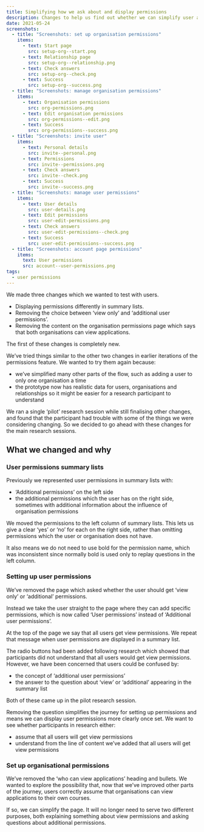 ```yaml
---
title: Simplifying how we ask about and display permissions
description: Changes to help us find out whether we can simplify user and organisational permissions
date: 2021-05-24
screenshots:
  - title: "Screenshots: set up organisation permissions"
    items:
      - text: Start page
        src: setup-org--start.png
      - text: Relationship page
        src: setup-org--relationship.png
      - text: Check answers
        src: setup-org--check.png
      - text: Success
        src: setup-org--success.png
  - title: "Screenshots: manage organisation permissions"
    items:
      - text: Organisation permissions
        src: org-permissions.png
      - text: Edit organisation permissions
        src: org-permissions--edit.png
      - text: Success
        src: org-permissions--success.png
  - title: "Screenshots: invite user"
    items:
      - text: Personal details
        src: invite--personal.png
      - text: Permissions
        src: invite--permissions.png
      - text: Check answers
        src: invite--check.png
      - text: Success
        src: invite--success.png
  - title: "Screenshots: manage user permissions"
    items:
      - text: User details
        src: user-details.png
      - text: Edit permissions
        src: user-edit-permissions.png
      - text: Check answers
        src: user-edit-permissions--check.png
      - text: Success
        src: user-edit-permissions--success.png
  - title: "Screenshots: account page permissions"
    items:
      text: User permissions
      src: account--user-permissions.png
tags:
  - user permissions
---
```


We made three changes which we wanted to test with users.

- Displaying permissions differently in summary lists.
- Removing the choice between ‘view only’ and ‘additional user permissions’.
- Removing the content on the organisation permissions page which says that both organisations can view applications.

The first of these changes is completely new.

We’ve tried things similar to the other two changes in earlier iterations of the permissions feature. We wanted to try them again because:

- we’ve simplified many other parts of the flow, such as adding a user to only one organisation a time
- the prototype now has realistic data for users, organisations and relationships so it might be easier for a research participant to understand

We ran a single ‘pilot’ research session while still finalising other changes, and found that the participant had trouble with some of the things we were considering changing. So we decided to go ahead with these changes for the main research sessions.

## What we changed and why

### User permissions summary lists

Previously we represented user permissions in summary lists with:

- ‘Additional permissions’ on the left side
- the additional permissions which the user has on the right side, sometimes with additional information about the influence of organisation permissions

We moved the permissions to the left column of summary lists. This lets us give a clear ‘yes’ or ‘no’ for each on the right side, rather than omitting permissions which the user or organisation does not have.

It also means we do not need to use bold for the permission name, which was inconsistent since normally bold is used only to replay questions in the left column.

### Setting up user permissions

We’ve removed the page which asked whether the user should get ‘view only’ or ‘additional’ permissions.

Instead we take the user straight to the page where they can add specific permissions, which is now called ‘User permissions’ instead of ‘Additional user permissions’.

At the top of the page we say that all users get view permissions. We repeat that message when user permissions are displayed in a summary list.

The radio buttons had been added following research which showed that participants did not understand that all users would get view permissions. However, we have been concerned that users could be confused by:

- the concept of ‘additional user permissions’
- the answer to the question about ‘view’ or ‘additional’ appearing in the summary list

Both of these came up in the pilot research session.

Removing the question simplifies the journey for setting up permissions and means we can display user permissions more clearly once set. We want to see whether participants in research either:

- assume that all users will get view permissions
- understand from the line of content we’ve added that all users will get view permissions

### Set up organisational permissions

We’ve removed the ‘who can view applications’ heading and bullets. We wanted to explore the possibility that, now that we’ve improved other parts of the journey, users correctly assume that organisations can view applications to their own courses.

If so, we can simplify the page. It will no longer need to serve two different purposes, both explaining something about view permissions and asking questions about additional permissions.
